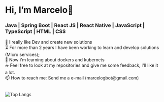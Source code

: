 <h1>Hi, I’m Marcelo👋</h1>
<h3>Java | Spring Boot | React JS | React Native | JavaScript | TypeScript | HTML | CSS</h3>
👀 I really like Dev and create new solutions </br>
⏳ For more than 2 years I have been working to learn and develop solutions (Micro services); </br>
🌱 Now i'm learning about dockers and kubernets </br>
☕ Feel free to look at my repositories and give me some feedback, I'll like it a lot. </br>
📫 How to reach me: Send me a e-mail (marcelogbot@gmail.com) </br>

</br>

<!-- ![Marcelo's GitHub stats](https://github-readme-stats.vercel.app/api?username=marcelogbot&count_private=true&show_icons=true&theme=merko) -->
![Top Langs](https://github-readme-stats.vercel.app/api/top-langs/?username=marcelogbot&layout=compact&count_private=true&theme=merko)

<!---
marcelogbot/marcelogbot is a ✨ special ✨ repository because its `README.md` (this file) appears on your GitHub profile.
You can click the Preview link to take a look at your changes.
--->
